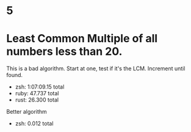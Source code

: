 5
===

Least Common Multiple of all numbers less than 20.
==

This is a bad algorithm. Start at one, test if it's the LCM. Increment until found.

- zsh: 1:07:09.15 total
- ruby: 47.737 total
- rust: 26.300 total

Better algorithm

- zsh: 0.012 total
